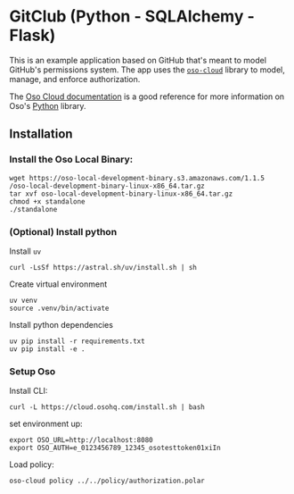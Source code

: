 # GitClub (Python - SQLAlchemy - Flask)

This is an example application based on GitHub that's meant to model GitHub's
permissions system. The app uses the [`oso-cloud`][pypi-oso-cloud] library to
model, manage, and enforce authorization.

[pypi-oso-cloud]: https://pypi.org/project/oso-cloud/

The [Oso Cloud documentation][docs] is a good reference for more information on
Oso's [Python][docs-python] library.

[docs]: https://cloud-docs.osohq.com/
[docs-python]: https://cloud-docs.osohq.com/reference/client-apis/python

## Installation

### Install the Oso Local Binary:
```
wget https://oso-local-development-binary.s3.amazonaws.com/1.1.5
/oso-local-development-binary-linux-x86_64.tar.gz
tar xvf oso-local-development-binary-linux-x86_64.tar.gz
chmod +x standalone
./standalone
```

### (Optional) Install python

Install `uv`
```
curl -LsSf https://astral.sh/uv/install.sh | sh
```

Create virtual environment
```
uv venv
source .venv/bin/activate
```

Install python dependencies

```
uv pip install -r requirements.txt
uv pip install -e .
```

### Setup Oso

Install CLI:

```
curl -L https://cloud.osohq.com/install.sh | bash
```

set environment up:

```
export OSO_URL=http://localhost:8080
export OSO_AUTH=e_0123456789_12345_osotesttoken01xiIn
```

Load policy:

```
oso-cloud policy ../../policy/authorization.polar
```
